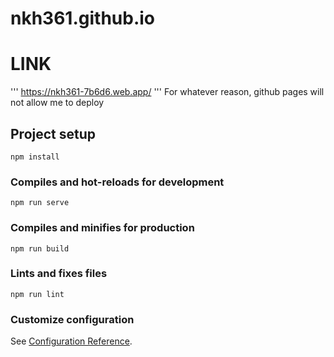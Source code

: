 # nkh361.github.io

# LINK
'''
https://nkh361-7b6d6.web.app/
'''
For whatever reason, github pages will not allow me to deploy
## Project setup
```
npm install
```

### Compiles and hot-reloads for development
```
npm run serve
```

### Compiles and minifies for production
```
npm run build
```

### Lints and fixes files
```
npm run lint
```

### Customize configuration
See [Configuration Reference](https://cli.vuejs.org/config/).
